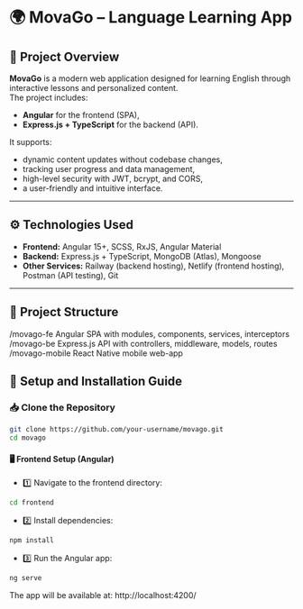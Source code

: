 # 🌍 MovaGo – Language Learning App

## 📝 Project Overview

**MovaGo** is a modern web application designed for learning English through interactive lessons and personalized content.  
The project includes:
- **Angular** for the frontend (SPA),
- **Express.js + TypeScript** for the backend (API).

It supports:
- dynamic content updates without codebase changes,
- tracking user progress and data management,
- high-level security with JWT, bcrypt, and CORS,
- a user-friendly and intuitive interface.

---

## ⚙️ Technologies Used
- **Frontend:** Angular 15+, SCSS, RxJS, Angular Material
- **Backend:** Express.js + TypeScript, MongoDB (Atlas), Mongoose
- **Other Services:** Railway (backend hosting), Netlify (frontend hosting), Postman (API testing), Git

---

## 📂 Project Structure
/movago-fe
Angular SPA with modules, components, services, interceptors
/movago-be
Express.js API with controllers, middleware, models, routes
/movago-mobile
React Native mobile web-app

## 🚀 Setup and Installation Guide

### 📥 Clone the Repository
```bash
git clone https://github.com/your-username/movago.git
cd movago
```

#### 🖥️ Frontend Setup (Angular)
- 1️⃣ Navigate to the frontend directory:
```bash
cd frontend
```
- 2️⃣ Install dependencies:
```bash
npm install
```
- 3️⃣ Run the Angular app:
```bash
ng serve
```
The app will be available at: http://localhost:4200/
